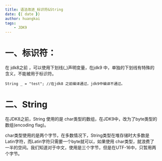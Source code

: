 ```yaml
---
title: 语法改进_标识符&String
date: {{ date }}
author: huangkai
tags:
    - JDK9
---
```


# 一、标识符： #

在 jdk8之前 ，可以使用下划线(_)声明变量，在jdk9 中，单独的下划线有特殊的含义，不能被用于标识符。

```
String _ = "test"; //在jdk8 之前编译通过，jdk9中编译不通过。
```

# 二、String  #

在JDK8之前，String 使用的是 char类型的数组，在JDK9中，改为了byte类型的数组(encoding flag)。

char类型使用的是两个字节，在多数情况下，String类型在堆存储时大多数是Latin字符，而Latin字符只需要一个byte就可以，如果使用 char类型，就浪费了一半的空间。我们知道对于中文，使用是三个字节，但是在UTF-16中，只暂用两个字节。